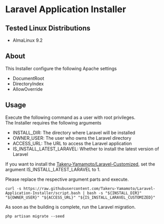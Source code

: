 # Laravel Application Installer

## Tested Linux Distributions

* AlmaLinux 9.2

## About

This Installer configure the following Apache settings

* DocumentRoot
* DirectoryIndex
* AllowOverride

## Usage

Execute the following command as a user with root privileges.  
The Installer requires the following arguments

* INSTALL_DIR: The directory where Laravel will be installed
* OWNER_USER: The user who owns the Laravel directory
* ACCESS_URL: The URL to access the Laravel application
* IS_INSTALL_LATEST_LARAVEL: Whether to install the latest version of Laravel

If you want to install the [Takeru-Yamamoto/Laravel-Customized](https://github.com/Takeru-Yamamoto/Laravel-Customized.git), set the argument IS_INSTALL_LATEST_LARAVEL to 1.

Please replace the respective argument parts and execute.

```
curl -s https://raw.githubusercontent.com/Takeru-Yamamoto/Laravel-Application-Installer/script.bash | bash -s "${INSTALL_DIR}" "${OWNER_USER}" "${ACCESS_URL}" "${IS_INSTALL_LARAVEL_CUSTOMIZED}"
```

As soon as the building is complete, run the Laravel migration.

```
php artisan migrate --seed
```